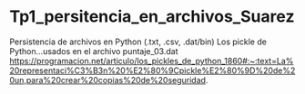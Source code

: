 # Tp1_persitencia_en_archivos_Suarez
Persistencia de archivos en Python (.txt, .csv, .dat/bin)
Los pickle de Python...usados en el archivo puntaje_03.dat
https://programacion.net/articulo/los_pickles_de_python_1860#:~:text=La%20representaci%C3%B3n%20%E2%80%9Cpickle%E2%80%9D%20de%20un,para%20crear%20copias%20de%20seguridad.
